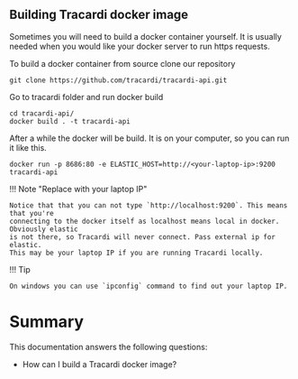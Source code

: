 ## Building Tracardi docker image

Sometimes you will need to build a docker container yourself. 
It is usually needed when you would like your docker server to run https requests. 

To build a docker container from source clone our repository

```
git clone https://github.com/tracardi/tracardi-api.git
```

Go to tracardi folder and run docker build

```
cd tracardi-api/
docker build . -t tracardi-api
```

After a while the docker will be build. It is on your computer, so you can run it like this.

```
docker run -p 8686:80 -e ELASTIC_HOST=http://<your-laptop-ip>:9200 tracardi-api
```

!!! Note "Replace <your-laptop-ip> with your laptop IP"

    Notice that that you can not type `http://localhost:9200`. This means that you're
    connecting to the docker itself as localhost means local in docker. Obviously elastic 
    is not there, so Tracardi will never connect. Pass external ip for elastic. 
    This may be your laptop IP if you are running Tracardi locally.

!!! Tip 
    
    On windows you can use `ipconfig` command to find out your laptop IP.
    
# Summary
    
This documentation answers the following questions:
    
* How can I build a Tracardi docker image?
